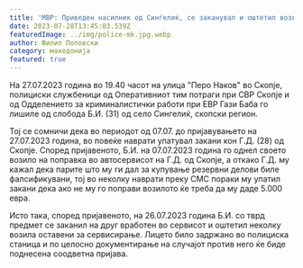 ```yaml
---
title: 'МВР: Приведен насилник од Синѓелиќ, се заканувал и оштетил возила - 28 ЈУЛИ 2023'
date: 2023-07-28T13:45:03.539Z
featuredImage: ../img/police-mk.jpg.webp
author: Филип Поповски
category: македонија
featured: true
---
```

На 27.07.2023 година во 19.40 часот на улица "Перо Наков" во Скопје, полициски службеници од Оперативниот тим потраги при СВР Скопје и од Одделението за криминалистички работи при ЕВР Гази Баба го лишиле од слобода Б.И. (31) од село Сингелиќ, скопски регион.

Тој се сомничи дека во периодот од 07.07. до пријавувањето на 27.07.2023 година, во повеќе наврати упатувал закани кон Г.Д. (28) од Скопје. Според пријавеното, Б.И. на 07.07.2023 година го однел своето возило на поправка во автосервисот на Г.Д. од Скопје, а откако Г.Д. му кажал дека парите што му ги дал за купување резервни делови биле фалсификувани, тој во неколку наврати преку СМС пораки му упатил закани дека ако не му го поправи возилото ќе треба да му даде 5.000 евра.

Исто така, според пријавеното, на 26.07.2023 година Б.И. со тврд предмет се заканил на друг вработен во сервисот и оштетил неколку возила оставени за сервисирање. Лицето било задржано во полициска станица и по целосно документирање на случајот против него ќе биде поднесена соодветна пријава.
